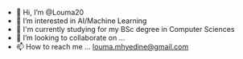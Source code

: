 - 👋 Hi, I’m @Louma20
- 👀 I’m interested in AI/Machine Learning
- 🌱 I'm currently studying for my BSc degree in Computer Sciences
- 💞️ I’m looking to collaborate on ...
- 📫 How to reach me ... louma.mhyedine@gmail.com

<!---
Louma20/Louma20 is a ✨ special ✨ repository because its `README.md` (this file) appears on your GitHub profile.
You can click the Preview link to take a look at your changes.
--->
